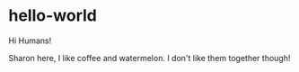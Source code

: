 # hello-world

Hi Humans!

Sharon here, I like coffee and watermelon.
I don't like them together though!
